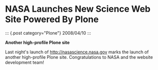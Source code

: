 # NASA Launches New Science Web Site Powered By Plone

::: {.post category="Plone"}
2008/04/10
:::

**Another high-profile Plone site**

Last night\'s launch of <http://nasascience.nasa.gov> marks the launch
of another high-profile Plone site. Congratulations to NASA and the
website development team!
